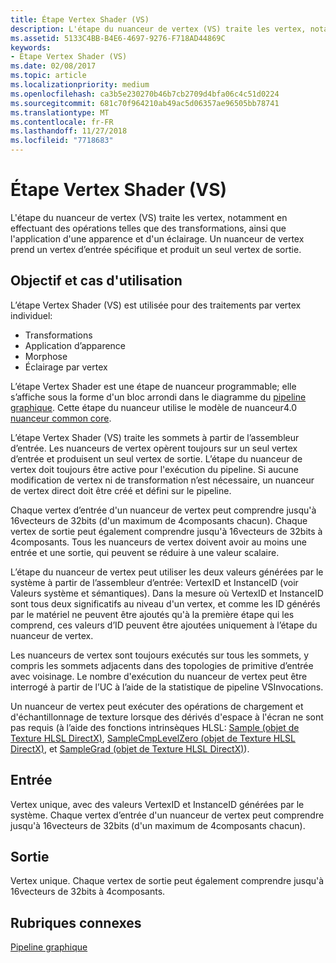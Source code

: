 ```yaml
---
title: Étape Vertex Shader (VS)
description: L'étape du nuanceur de vertex (VS) traite les vertex, notamment en effectuant des opérations telles que des transformations, ainsi que l'application d'une apparence et d'un éclairage. Un nuanceur de vertex prend un vertex d’entrée spécifique et produit un seul vertex de sortie.
ms.assetid: 5133C4BB-B4E6-4697-9276-F718AD44869C
keywords:
- Étape Vertex Shader (VS)
ms.date: 02/08/2017
ms.topic: article
ms.localizationpriority: medium
ms.openlocfilehash: ca3b5e230270b46b7cb2709d4bfa06c4c51d0224
ms.sourcegitcommit: 681c70f964210ab49ac5d06357ae96505bb78741
ms.translationtype: MT
ms.contentlocale: fr-FR
ms.lasthandoff: 11/27/2018
ms.locfileid: "7718683"
---
```

# <a name="vertex-shader-vs-stage"></a>Étape Vertex Shader (VS)


L'étape du nuanceur de vertex (VS) traite les vertex, notamment en effectuant des opérations telles que des transformations, ainsi que l'application d'une apparence et d'un éclairage. Un nuanceur de vertex prend un vertex d’entrée spécifique et produit un seul vertex de sortie.

## <a name="span-idpurposeandusesspanspan-idpurposeandusesspanspan-idpurposeandusesspanpurpose-and-uses"></a><span id="Purpose_and_uses"></span><span id="purpose_and_uses"></span><span id="PURPOSE_AND_USES"></span>Objectif et cas d'utilisation


L’étape Vertex Shader (VS) est utilisée pour des traitements par vertex individuel:

-   Transformations
-   Application d’apparence
-   Morphose
-   Éclairage par vertex

L’étape Vertex Shader est une étape de nuanceur programmable; elle s’affiche sous la forme d'un bloc arrondi dans le diagramme du [pipeline graphique](graphics-pipeline.md). Cette étape du nuanceur utilise le modèle de nuanceur4.0 [nuanceur common core](https://msdn.microsoft.com/library/windows/desktop/bb509580).

L’étape Vertex Shader (VS) traite les sommets à partir de l’assembleur d’entrée. Les nuanceurs de vertex opèrent toujours sur un seul vertex d’entrée et produisent un seul vertex de sortie. L’étape du nuanceur de vertex doit toujours être active pour l'exécution du pipeline. Si aucune modification de vertex ni de transformation n’est nécessaire, un nuanceur de vertex direct doit être créé et défini sur le pipeline.

Chaque vertex d’entrée d'un nuanceur de vertex peut comprendre jusqu'à 16vecteurs de 32bits (d'un maximum de 4composants chacun). Chaque vertex de sortie peut également comprendre jusqu'à 16vecteurs de 32bits à 4composants. Tous les nuanceurs de vertex doivent avoir au moins une entrée et une sortie, qui peuvent se réduire à une valeur scalaire.

L’étape du nuanceur de vertex peut utiliser les deux valeurs générées par le système à partir de l’assembleur d’entrée: VertexID et InstanceID (voir Valeurs système et sémantiques). Dans la mesure où VertexID et InstanceID sont tous deux significatifs au niveau d'un vertex, et comme les ID générés par le matériel ne peuvent être ajoutés qu'à la première étape qui les comprend, ces valeurs d’ID peuvent être ajoutées uniquement à l’étape du nuanceur de vertex.

Les nuanceurs de vertex sont toujours exécutés sur tous les sommets, y compris les sommets adjacents dans des topologies de primitive d’entrée avec voisinage. Le nombre d'exécution du nuanceur de vertex peut être interrogé à partir de l’UC à l’aide de la statistique de pipeline VSInvocations.

Un nuanceur de vertex peut exécuter des opérations de chargement et d'échantillonnage de texture lorsque des dérivés d'espace à l'écran ne sont pas requis (à l’aide des fonctions intrinsèques HLSL: [Sample (objet de Texture HLSL DirectX)](https://msdn.microsoft.com/library/windows/desktop/bb509695), [SampleCmpLevelZero (objet de Texture HLSL DirectX)](https://msdn.microsoft.com/library/windows/desktop/bb509697), et [SampleGrad (objet de Texture HLSL DirectX)](https://msdn.microsoft.com/library/windows/desktop/bb509698)).

## <a name="span-idinputspanspan-idinputspanspan-idinputspaninput"></a><span id="Input"></span><span id="input"></span><span id="INPUT"></span>Entrée


Vertex unique, avec des valeurs VertexID et InstanceID générées par le système. Chaque vertex d’entrée d'un nuanceur de vertex peut comprendre jusqu'à 16vecteurs de 32bits (d'un maximum de 4composants chacun).

## <a name="span-idoutputspanspan-idoutputspanspan-idoutputspanoutput"></a><span id="Output"></span><span id="output"></span><span id="OUTPUT"></span>Sortie


Vertex unique. Chaque vertex de sortie peut également comprendre jusqu'à 16vecteurs de 32bits à 4composants.

## <a name="span-idrelated-topicsspanrelated-topics"></a><span id="related-topics"></span>Rubriques connexes


[Pipeline graphique](graphics-pipeline.md)

 

 




